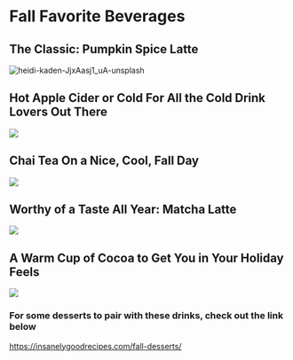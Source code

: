 # Fall Favorite Beverages
## The Classic: Pumpkin Spice Latte
![heidi-kaden-JjxAasj1_uA-unsplash](https://user-images.githubusercontent.com/91549766/135473485-1a3d3c41-6bf3-45dc-bfec-867363be3929.jpg)
## Hot Apple Cider or Cold For All the Cold Drink Lovers Out There
![](https://images.unsplash.com/photo-1505801045160-cf907cca55ad?ixid=MnwxMjA3fDB8MHxwaG90by1wYWdlfHx8fGVufDB8fHx8&ixlib=rb-1.2.1&auto=format&fit=crop&w=1170&q=80)
## Chai Tea On a Nice, Cool, Fall Day 
![](https://images.unsplash.com/photo-1551540827-6c8ae1aaedbb?ixid=MnwxMjA3fDB8MHxwaG90by1wYWdlfHx8fGVufDB8fHx8&ixlib=rb-1.2.1&auto=format&fit=crop&w=687&q=80)
## Worthy of a Taste All Year: Matcha Latte
![](https://images.unsplash.com/photo-1582785513054-8d1bf9d69c1a?ixid=MnwxMjA3fDB8MHxwaG90by1wYWdlfHx8fGVufDB8fHx8&ixlib=rb-1.2.1&auto=format&fit=crop&w=735&q=80)
## A Warm Cup of Cocoa to Get You in Your Holiday Feels
![](https://images.unsplash.com/photo-1548329408-0bcd6e68058d?ixid=MnwxMjA3fDB8MHxwaG90by1wYWdlfHx8fGVufDB8fHx8&ixlib=rb-1.2.1&auto=format&fit=crop&w=687&q=80)
### For some desserts to pair with these drinks, check out the link below
<https://insanelygoodrecipes.com/fall-desserts/>
